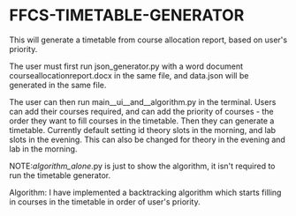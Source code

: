 # FFCS-TIMETABLE-GENERATOR
This will generate a timetable from course allocation report, based on user's priority.

The user must first run json_generator.py with a word document courseallocationreport.docx in the same file, and data.json will be generated in the same file.

The user can then run main__ui__and__algorithm.py in the terminal. Users can add their courses required, and can add the priority of courses - the order they want to fill courses in the timetable. 
Then they can generate a timetable.
Currently default setting id theory slots in the morning, and lab slots in the evening. This can also be changed for theory in the evening and lab in the morning.

NOTE:_algorithm_alone_.py is just to show the algorithm, it isn't required to run the timetable generator. 

Algorithm: I have implemented a backtracking algorithm which starts filling in courses in the timetable in order of user's priority.


